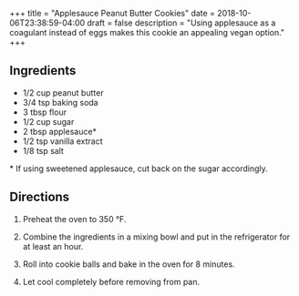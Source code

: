 +++
title = "Applesauce Peanut Butter Cookies"
date = 2018-10-06T23:38:59-04:00
draft = false
description = "Using applesauce as a coagulant instead of eggs makes this cookie an appealing vegan option."
+++

## Ingredients

- 1/2 cup peanut butter
- 3/4 tsp baking soda
- 3 tbsp flour
- 1/2 cup sugar
- 2 tbsp applesauce\*
- 1/2 tsp vanilla extract
- 1/8 tsp salt

\* If using sweetened applesauce, cut back on the sugar accordingly.

## Directions

1. Preheat the oven to 350 °F.

2. Combine the ingredients in a mixing bowl and put in the refrigerator for at least an hour.

3. Roll into cookie balls and bake in the oven for 8 minutes.

4. Let cool completely before removing from pan.
